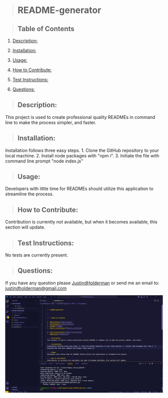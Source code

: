 
   
  > # README-generator

  > 

  > ## Table of Contents

  1. [Description:](#description)
  2. [Installation:](#installation)
  3. [Usage:](#usage)
  4. [How to Contribute:](#how-to-contribute)
  
  6. [Test Instructions:](#test-instructions)
  7. [Questions:](#questions)

  > ## Description:
  This project is used to create professional quality READMEs in command line to make the process simpler, and faster.

  > ## Installation:
  Installation follows three easy steps. 1. Clone the GitHub repository to your local machine. 2. Install node packages with "npm i". 3. Initiate the file with command line prompt "node index.js"

  > ## Usage:
  Developers with little time for READMEs should utilize this application to streamline the process.
  
  > ## How to Contribute:
  Contribution is currently not available, but when it becomes available, this section will update.
  
  > 

  > ## Test Instructions:
  No tests are currently present.
  
  > ## Questions:
  If you have any question please [JustindHolderman](https://github.com/JustindHolderman) or send me an email to: justindholderman@gmail.com
      

 ![](./assets/readmeGenerator.png)